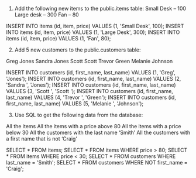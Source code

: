 1. Add the following new items to the public.items table:
Small Desk – 100
Large desk – 300
Fan – 80

INSERT INTO items (id, item, price) VALUES (1, 'Small Desk', 100);
INSERT INTO items (id, item, price) VALUES (1, 'Large Desk', 300);
INSERT INTO items (id, item, price) VALUES (1, 'Fan', 80);

2. Add 5 new customers to the public.customers table:

Greg Jones
Sandra Jones
Scott Scott
Trevor Green
Melanie Johnson

INSERT INTO customers (id, first_name, last_name) VALUES (1, 'Greg', 'Jones');
INSERT INTO customers (id, first_name, last_name) VALUES (2, 'Sandra ', 'Jones');
INSERT INTO customers (id, first_name, last_name) VALUES (3, 'Scott ', 'Scott ');
INSERT INTO customers (id, first_name, last_name) VALUES (4, 'Trevor ', 'Green');
INSERT INTO customers (id, first_name, last_name) VALUES (5, 'Melanie ', 'Johnson');

3. Use SQL to get the following data from the database:

All the items
All the items with a price above 80
All the items with a price below 30
All the customers with the last name ‘Smith’
All the customers with a first name that is not ‘Craig’

SELECT * FROM items;
SELECT * FROM items WHERE price > 80;
SELECT * FROM items WHERE price < 30;
SELECT * FROM customers WHERE last_name = 'Smith';
SELECT * FROM customers WHERE NOT first_name = 'Craig';